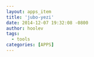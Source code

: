 ```yaml
---
layout: apps_item
title: 'jubo-yezi'
date: 2014-12-07 19:32:08 -0800
author: hoolev 
tags: 
  - tools
categories: [APPS]
---
```

